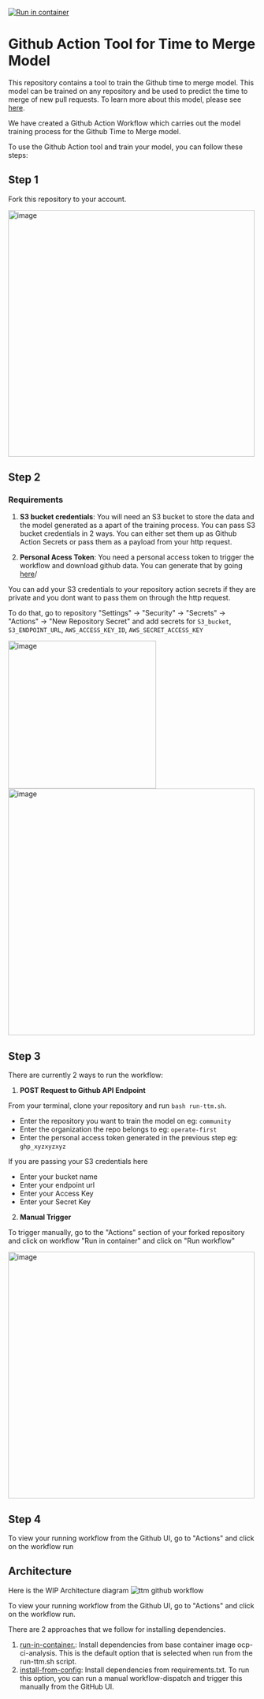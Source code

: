 [![Run in container](https://github.com/oindrillac/ttmtool/actions/workflows/run-in-container.yaml/badge.svg)](https://github.com/oindrillac/ttmtool/actions/workflows/run-in-container.yaml)

# Github Action Tool for Time to Merge Model

This repository contains a tool to train the Github time to merge model. This model can be trained on any repository and be used to predict the time to merge of new pull requests. To learn more about this model, please see [here](https://github.com/aicoe-aiops/ocp-ci-analysis/tree/master/notebooks/time-to-merge-prediction).

We have created a Github Action Workflow which carries out the model training process for the Github Time to Merge model.

To use the Github Action tool and train your model, you can follow these steps:

## Step 1

Fork this repository to your account.

<img width="500" alt="image" src="https://user-images.githubusercontent.com/32435206/195927731-484b8640-cee5-45e3-8940-49d80463d945.png">


## Step 2

### Requirements
1. **S3 bucket credentials**: You will need an S3 bucket to store the data and the model generated as a apart of the training process. You can pass S3 bucket credentials in 2 ways. You can either set them up as Github Action Secrets or pass them as a payload from your http request.

2. **Personal Acess Token**: You need a personal access token to trigger the workflow and download github data. You can generate that by going [here](https://github.com/settings/tokens/new?description=my-gh-access-token&scopes=workflow)/

You can add your S3 credentials to your repository action secrets if they are private and you dont want to pass them on through the http request.

To do that, go to repository "Settings" -> "Security" -> "Secrets" -> "Actions" -> "New Repository Secret" and add secrets for `S3_bucket`, `S3_ENDPOINT_URL`, `AWS_ACCESS_KEY_ID`, `AWS_SECRET_ACCESS_KEY`

<img width="300" alt="image" src="https://user-images.githubusercontent.com/32435206/195929605-4518559e-7ffd-4b6d-a47f-e06fd1cdb4ac.png">

<img width="500" alt="image" src="https://user-images.githubusercontent.com/32435206/195929854-840a5784-a23a-4412-b23e-1b83c0160e75.png">

## Step 3
There are currently 2 ways to run the workflow:


1. **POST Request to Github API Endpoint**

From your terminal, clone your repository and run `bash run-ttm.sh`.

* Enter the repository you want to train the model on eg: `community`
* Enter the organization the repo belongs to eg: `operate-first`
* Enter the personal access token generated in the previous step eg: `ghp_xyzxyzxyz`

If you are passing your S3 credentials here
* Enter your bucket name
* Enter your endpoint url
* Enter your Access Key
* Enter your Secret Key


2. **Manual Trigger**

To trigger manually, go to the "Actions" section of your forked repository and click on workflow "Run in container" and click on "Run workflow"

<img width="500" alt="image" src="https://user-images.githubusercontent.com/32435206/195928717-079b0c85-c953-43a9-b6e4-cf6efbc7dff5.png">

## Step 4

To view your running workflow from the Github UI, go to "Actions" and click on the workflow run

## Architecture

Here is the WIP Architecture diagram
![ttm github workflow](https://user-images.githubusercontent.com/32435206/195930343-70af7958-ba50-4a0f-93bd-33f7972400ac.png)

To view your running workflow from the Github UI, go to "Actions" and click on the workflow run.

There are 2 approaches that we follow for installing dependencies.

1. [run-in-container.](.github/workflows/run-in-container.yaml): Install dependencies from base container image ocp-ci-analysis. This is the default option that is selected when run from the run-ttm.sh script. 
2. [install-from-config](.github/workflows/install-from-config.yaml): Install dependencies from requirements.txt. To run this option, you can run a manual workflow-dispatch and trigger this manually from the GitHub UI.
